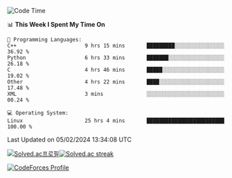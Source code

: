 
<!--START_SECTION:waka-->
![Code Time](http://img.shields.io/badge/Code%20Time-3%2C244%20hrs%2024%20mins-blue)

📊 **This Week I Spent My Time On** 

```text
💬 Programming Languages: 
C++                      9 hrs 15 mins       █████████░░░░░░░░░░░░░░░░   36.92 % 
Python                   6 hrs 33 mins       ███████░░░░░░░░░░░░░░░░░░   26.18 % 
C                        4 hrs 46 mins       █████░░░░░░░░░░░░░░░░░░░░   19.02 % 
Other                    4 hrs 22 mins       ████░░░░░░░░░░░░░░░░░░░░░   17.48 % 
XML                      3 mins              ░░░░░░░░░░░░░░░░░░░░░░░░░   00.24 % 

💻 Operating System: 
Linux                    25 hrs 4 mins       █████████████████████████   100.00 % 
```


 Last Updated on 05/02/2024 13:34:08 UTC
<!--END_SECTION:waka-->


[![Solved.ac프로필](http://mazassumnida.wtf/api/generate_badge?boj=hckim96)](https://solved.ac/hckim96)[![Solved.ac streak](http://mazandi.herokuapp.com/api?handle=hckim96&theme=dark)](https://solved.ac/hckim96)


[![CodeForces Profile](https://cf.leed.at?id=hckim96)](https://codeforces.com/profile/hckim96)

